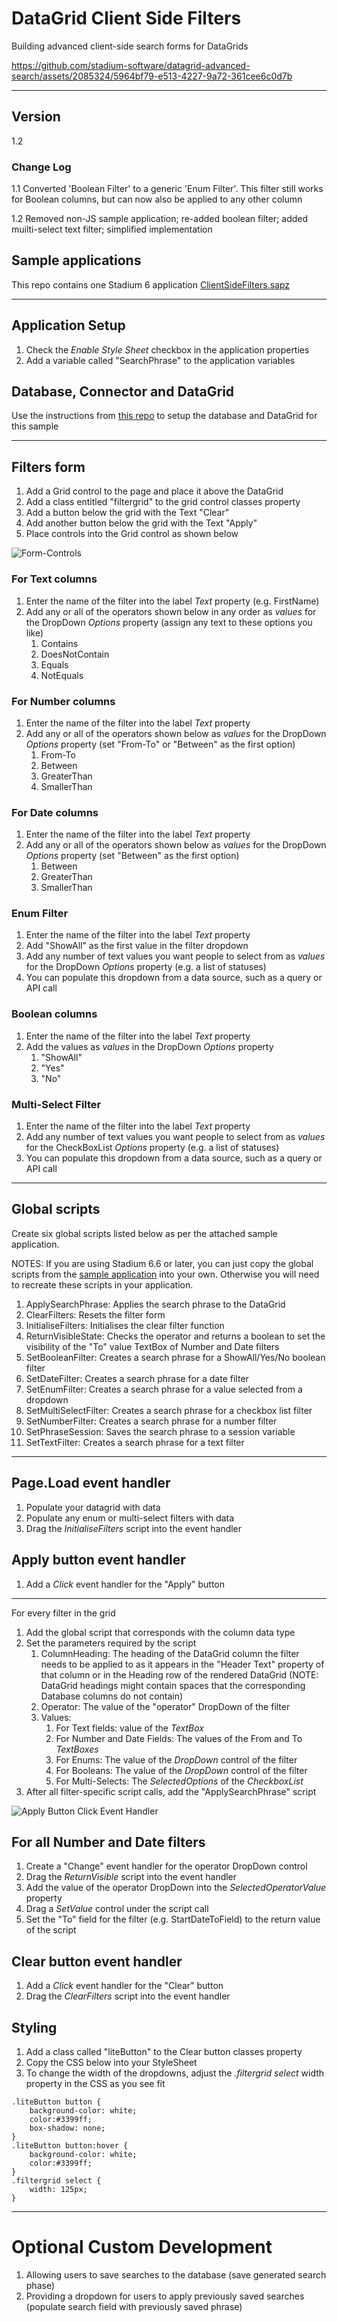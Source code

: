 # DataGrid Client Side Filters

Building advanced client-side search forms for DataGrids

https://github.com/stadium-software/datagrid-advanced-search/assets/2085324/5964bf79-e513-4227-9a72-361cee6c0d7b

<hr>

## Version
1.2

### Change Log
1.1 Converted 'Boolean Filter' to a generic 'Enum Filter'. This filter still works for Boolean columns, but can now also be applied to any other column

1.2 Removed non-JS sample application; re-added boolean filter; added muilti-select text filter; simplified implementation

## Sample applications
This repo contains one Stadium 6 application
[ClientSideFilters.sapz](Stadium6/ClientSideFilters.sapz?raw=true)

<hr>

## Application Setup
1. Check the *Enable Style Sheet* checkbox in the application properties
2. Add a variable called "SearchPhrase" to the application variables

## Database, Connector and DataGrid
Use the instructions from [this repo](https://github.com/stadium-software/samples-database) to setup the database and DataGrid for this sample

<hr>

## Filters form

1. Add a Grid control to the page and place it above the DataGrid
2. Add a class entitled "filtergrid" to the grid control classes property
3. Add a button below the grid with the Text "Clear"
4. Add another button below the grid with the Text "Apply"
5. Place controls into the Grid control as shown below

![Form-Controls](images/UI-Explanation.png)

### For Text columns

1. Enter the name of the filter into the label *Text* property (e.g. FirstName)
2. Add any or all of the operators shown below in any order as *values* for the DropDown  *Options* property (assign any text to these options you like)
   1. Contains
   2. DoesNotContain
   3. Equals
   4. NotEquals

### For Number columns

1. Enter the name of the filter into the label *Text* property
2. Add any or all of the operators shown below as *values* for the DropDown  *Options* property (set "From-To" or "Between" as the first option)
   1. From-To
   2. Between
   3. GreaterThan
   4. SmallerThan

### For Date columns

1. Enter the name of the filter into the label *Text* property
2. Add any or all of the operators shown below as *values* for the DropDown  *Options* property (set "Between" as the first option)
   1. Between
   2. GreaterThan
   3. SmallerThan

### Enum Filter

1. Enter the name of the filter into the label *Text* property
2. Add "ShowAll" as the first value in the filter dropdown
3. Add any number of text values you want people to select from as *values* for the DropDown *Options* property (e.g. a list of statuses) 
4. You can populate this dropdown from a data source, such as a query or API call

### Boolean columns

1. Enter the name of the filter into the label *Text* property
2. Add the values as *values* in the DropDown *Options* property
   1. "ShowAll"
   2. "Yes"
   3. "No"

### Multi-Select Filter

1. Enter the name of the filter into the label *Text* property
2. Add any number of text values you want people to select from as *values* for the CheckBoxList *Options* property (e.g. a list of statuses) 
3. You can populate this dropdown from a data source, such as a query or API call

<hr>

## Global scripts

Create six global scripts listed below as per the attached sample application. 

NOTES: If you are using Stadium 6.6 or later, you can just copy the global scripts from the [sample application](Stadium6/ClientSideFilters.sapz?raw=true) into your own. Otherwise you will need to recreate these scripts in your application. 

1. ApplySearchPhrase: Applies the search phrase to the DataGrid
2. ClearFilters: Resets the filter form
3. InitialiseFilters: Initialises the clear filter function
4. ReturnVisibleState: Checks the operator and returns a boolean to set the visibility of the "To" value TextBox of Number and Date filters
5. SetBooleanFilter: Creates a search phrase for a ShowAll/Yes/No boolean filter
6. SetDateFilter: Creates a search phrase for a date filter
7. SetEnumFilter: Creates a search phrase for a value selected from a dropdown
8. SetMultiSelectFilter: Creates a search phrase for a checkbox list filter
9. SetNumberFilter: Creates a search phrase for a number filter
10. SetPhraseSession: Saves the search phrase to a session variable
11. SetTextFilter: Creates a search phrase for a text filter

<hr>

## Page.Load event handler

1. Populate your datagrid with data
2. Populate any enum or multi-select filters with data
3. Drag the *InitialiseFilters* script into the event handler

## Apply button event handler

1. Add a *Click* event handler for the "Apply" button
-------------------
For every filter in the grid
1. Add the global script that corresponds with the column data type 
2. Set the parameters required by the script
   1. ColumnHeading: The heading of the DataGrid column the filter needs to be applied to as it appears in the "Header Text" property of that column or in the Heading row of the rendered DataGrid (NOTE: DataGrid headings might contain spaces that the corresponding Database columns do not contain)
   2. Operator: The value of the "operator" DropDown of the filter
   3. Values: 
      1. For Text fields: value of the *TextBox*
      2. For Number and Date Fields: The values of the From and To *TextBoxes*
      3. For Enums: The value of the *DropDown* control of the filter
      4. For Booleans: The value of the *DropDown* control of the filter
      5. For Multi-Selects: The *SelectedOptions* of the *CheckboxList* 
3. After all filter-specific script calls, add the "ApplySearchPhrase" script

![Apply Button Click Event Handler](images/Apply-Button-Click.png)

## For all Number and Date filters

1. Create a "Change" event handler for the operator DropDown control
2. Drag the *ReturnVisible* script into the event handler
3. Add the value of the operator DropDown into the *SelectedOperatorValue* property
4. Drag a *SetValue* control under the script call
5. Set the "To" field for the filter (e.g. StartDateToField) to the return value of the script

## Clear button event handler

1. Add a *Click* event handler for the "Clear" button
2. Drag the *ClearFilters* script into the event handler

## Styling

1. Add a class called "liteButton" to the Clear button classes property
2. Copy the CSS below into your StyleSheet
3. To change the width of the dropdowns, adjust the *.filtergrid select* width property in the CSS as you see fit 

```
.liteButton button {
	background-color: white;
	color:#3399ff; 
	box-shadow: none;
}
.liteButton button:hover {
	background-color: white;
	color:#3399ff; 
}
.filtergrid select {
	width: 125px;
}
```

<hr>

# Optional Custom Development
1. Allowing users to save searches to the database (save generated search phase)
2. Providing a dropdown for users to apply previously saved searches (populate search field with previously saved phrase)
